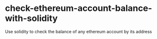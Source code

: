 # check-ethereum-account-balance-with-solidity
Use solidity to check the balance of any ethereum account by its address
